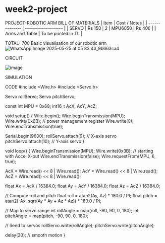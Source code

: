 # week2-project
PROJECT-ROBOTIC ARM
BILL OF MATERIALS
| Item           | Cost / Notes        |
| -------------- | ------------------- |
| SERVO          | Rs 150              | 2
| MPU6050        | Rs 400              |
| Arms and Table | To be printed in TL |

TOTAL- 700
Basic visualisation of our robotic arm
![WhatsApp Image 2025-05-25 at 05 33 43_9b663ca4](https://github.com/user-attachments/assets/203e494f-7578-4e78-b83a-a799d16ff5f6)

CIRCUIT

![image](https://github.com/user-attachments/assets/82ea6451-0f95-43a2-bf41-7e486dfc49a6)


SIMULATION

CODE
#include <Wire.h>
#include <Servo.h>

Servo rollServo;
Servo pitchServo;

const int MPU = 0x68;
int16_t AcX, AcY, AcZ;

void setup() {
  Wire.begin();
  Wire.beginTransmission(MPU);
  Wire.write(0x6B);  // power management register
  Wire.write(0);
  Wire.endTransmission(true);

  Serial.begin(9600);
  rollServo.attach(9);    // X-axis servo
  pitchServo.attach(10);  // Y-axis servo
}

void loop() {
  Wire.beginTransmission(MPU);
  Wire.write(0x3B);  // starting with Accel X-out
  Wire.endTransmission(false);
  Wire.requestFrom(MPU, 6, true);

  AcX = Wire.read() << 8 | Wire.read();
  AcY = Wire.read() << 8 | Wire.read();
  AcZ = Wire.read() << 8 | Wire.read();

  float Ax = AcX / 16384.0;
  float Ay = AcY / 16384.0;
  float Az = AcZ / 16384.0;

  // Compute roll and pitch
  float roll  = atan2(Ay, Az) * 180.0 / PI;
  float pitch = atan2(-Ax, sqrt(Ay * Ay + Az * Az)) * 180.0 / PI;

  // Map to servo range
  int rollAngle  = map(roll,  -90, 90, 0, 180);
  int pitchAngle = map(pitch, -90, 90, 0, 180);

  // Send to servos
  rollServo.write(rollAngle);
  pitchServo.write(pitchAngle);

  delay(20);  // smooth motion
}








